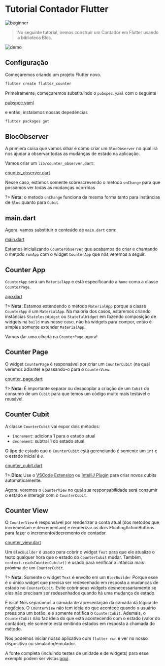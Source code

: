 # Tutorial Contador Flutter

![beginner](https://img.shields.io/badge/level-beginner-green.svg)

> No seguinte tutorial, iremos construir um Contador em Flutter usando a biblioteca Bloc.

![demo](../assets/gifs/flutter_counter.gif)

## Configuração

Começaremos criando um projeto Flutter novo.

```sh
flutter create flutter_counter
```

Primeiramente, começaremos substituindo o `pubspec.yaml` com o seguinte

[pubspec.yaml](https://raw.githubusercontent.com/mit-73/bloc/master/examples/flutter_counter/pubspec.yaml ':include')

e então, instalamos nossas depedências

```sh
flutter packages get
```

## BlocObserver

A primiera coisa que vamos olhar é como criar um `BlocObserver` no qual irá nos ajudar a observar todas as mudanças de estado na aplicação.

Vamos criar um `lib/counter_observer.dart`:

[counter_observer.dart](https://raw.githubusercontent.com/mit-73/bloc/master/examples/flutter_counter/lib/counter_observer.dart ':include')

Nesse caso, estamos somente sobrescrevendo o metodo `onChange` para que possamos ver todas as mudanças ocorridas

?> **Nota**: o metodo `onChange` funciona da mesma forma tanto para instâncias de `Bloc` quanto para `Cubit`.

## main.dart

Agora, vamos substituir o conteúdo de `main.dart` com:

[main.dart](https://raw.githubusercontent.com/mit-73/bloc/master/examples/flutter_counter/lib/main.dart ':include')

Estamos inicializando `CounterObserver` que acabamos de criar e chamando o metodo `runApp` com o widget `CounterApp` que nós veremos a seguir. 

## Counter App

`CounterApp` será um `MaterialApp` e está especificando a `home` como a classe `CounterPage`.

[app.dart](https://raw.githubusercontent.com/mit-73/bloc/master/examples/flutter_counter/lib/app.dart ':include')

?> **Nota**: Estamos extendendo o método `MaterialApp` porque a classe `CounterApp` _é_ um `MaterialApp`. Na maioria dos casos, estaremos criando instâncias  `StatelessWidget` ou `StatefulWidget` em fazendo composição de widgets na `build` mas nesse caso, não há widgets para compor, então é simples somente extender `MaterialApp`.

Vamos dar uma olhada na `CounterPage` agora!

## Counter Page

O widget `CounterPage` é responsável por criar um `CounterCubit` (na qual veremos adiante) e passando-o para o  `CounterView`.

[counter_page.dart](https://raw.githubusercontent.com/mit-73/bloc/master/examples/flutter_counter/lib/counter/view/counter_page.dart ':include')

?> **Nota**: É importante separar ou desacoplar a criação de um `Cubit` do consumo de um `Cubit` para que temos um código muito mais testável e reusável.

## Counter Cubit

A classe `CounterCubit` vai expor dois métodos:

- `increment`: adiciona 1 para o estado atual
- `decrement`: subtrai 1 do estado atual.

O tipo de estado que o `CounterCubit` está gerenciando é somente um `int` e o estado inicial é `0`.

[counter_cubit.dart](https://raw.githubusercontent.com/mit-73/bloc/master/examples/flutter_counter/lib/counter/cubit/counter_cubit.dart ':include')

?> **Dica**: Use o [VSCode Extension](https://marketplace.visualstudio.com/items?itemName=FelixAngelov.bloc) ou [IntelliJ Plugin](https://plugins.jetbrains.com/plugin/12129-bloc) para criar novos cubits automaticamente.

Agora, veremos o `CounterView` no qual sua responsabilidade será consumir o estado e interagir com o `CounterCubit`.

## Counter View

O `CounterView` é responsável por renderizar a conta atual (dos metodos que incrementam e decrementam) e renderizar os dois FloatingActionButtons para fazer o incremento/decremento do contador.

[counter_view.dart](https://raw.githubusercontent.com/mit-73/bloc/master/examples/flutter_counter/lib/counter/view/counter_view.dart ':include')

Um `BlocBuilder` é usado para cobrir o widget  `Text` para que ele atualize o texto qualquer hora que o estado do `CounterCubit` mudar. Também, `context.read<CounterCubit>()` é usado para verificar a intância mais próxima de um `CounterCubit`.

?> **Nota**: Somente o widget `Text` é envolto em um `BlocBuilder` Porque esse é o único widget que precisa ser redesenhado em resposta a mudanças de estado no `CounterCubit`. Evite cobrir seus widgets desnecessariamente se eles não precisam ser redesenhados quando há uma mudança de estado.

É isso! Nos separamos a camada de apresentação da camada da lógica de negócios. O `CounterView` não tem ideia do que acontece quando o usuário pressiona um botão; ele somente notifica o `CounterCubit`. Ademais, o `CounterCubit` não faz ideia do que está acontecendo com o estado (valor do contador); ele somente está emitindo estados em resposta à chamada do método.

Nos podemos iniciar nosso aplicativo com `flutter run` e ver no nosso dispositivo ou simulador/emulador.

A fonte completa (incluindo testes de unidade e de widgets) para esse exemplo podem ser vistas [aqui](https://github.com/mit-73/Bloc/tree/master/examples/flutter_counter).
